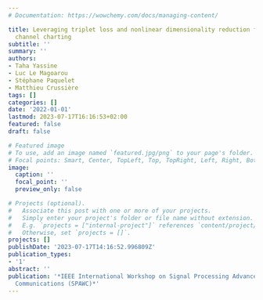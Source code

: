```yaml
---
# Documentation: https://wowchemy.com/docs/managing-content/

title: Leveraging triplet loss and nonlinear dimensionality reduction for on-the-fly
  channel charting
subtitle: ''
summary: ''
authors:
- Taha Yassine
- Luc Le Magoarou
- Stéphane Paquelet
- Matthieu Crussière
tags: []
categories: []
date: '2022-01-01'
lastmod: 2023-07-17T16:16:53+02:00
featured: false
draft: false

# Featured image
# To use, add an image named `featured.jpg/png` to your page's folder.
# Focal points: Smart, Center, TopLeft, Top, TopRight, Left, Right, BottomLeft, Bottom, BottomRight.
image:
  caption: ''
  focal_point: ''
  preview_only: false

# Projects (optional).
#   Associate this post with one or more of your projects.
#   Simply enter your project's folder or file name without extension.
#   E.g. `projects = ["internal-project"]` references `content/project/deep-learning/index.md`.
#   Otherwise, set `projects = []`.
projects: []
publishDate: '2023-07-17T14:16:52.996809Z'
publication_types:
- '1'
abstract: ''
publication: '*IEEE International Workshop on Signal Processing Advances in Wireless
  Communications (SPAWC)*'
---
```

